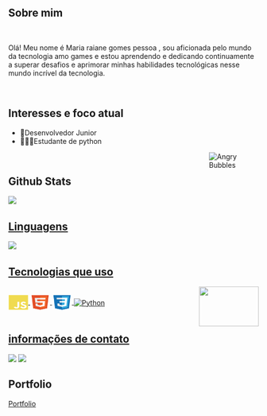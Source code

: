 <head>  </head>

## Sobre mim
<br>
<p> Olá! Meu nome é Maria raiane gomes pessoa , sou aficionada pelo mundo da tecnologia amo games e estou aprendendo e dedicando continuamente a superar desafios e aprimorar minhas habilidades tecnológicas nesse mundo incrível da tecnologia. </p>

<br>    

## Interesses e foco atual

<ul><li>🚀Desenvolvedor Junior</li>
<li>👩🏽‍💻Estudante de python</li></ul> <img src="https://media1.tenor.com/m/KXhZY-v5dboAAAAC/bubbles-angry.gif" alt="Angry Bubbles" width="100px" height="80px" align=right>
<br>

 ## Github Stats

   <a href="https://github.com/Maryraiane">
   <img height="180em" src="https://github-readme-stats.vercel.app/api?username=Maryraiane&show_icons=true&theme=highcontrast&include_all_commits=true&count_private=true"/>

<br>

## Linguagens 

   <img height="180em" src="https://github-readme-stats.vercel.app/api/top-langs/?username=Maryraiane&layout=compact&langs_count=5&theme=highcontrast"/>
   

## Tecnologias que uso

<img align=right width=120px height=80px src="https://media.tenor.com/KdkhCJ65m0sAAAAi/peach-goma-peach-and-goma.gif">

<div style="display: inline_block"><br>
  <img align="center" alt="Js" height="30" width="40" src="https://raw.githubusercontent.com/devicons/devicon/master/icons/javascript/javascript-plain.svg">
  <img align="center" alt="HTML" height="30" width="40" src="https://raw.githubusercontent.com/devicons/devicon/master/icons/html5/html5-original.svg">
  <img align="center" alt="CSS" height="30" width="40" src="https://raw.githubusercontent.com/devicons/devicon/master/icons/css3/css3-original.svg">
  <img align="center" alt="Python" height"30" width="40" src="https://cdn.jsdelivr.net/gh/devicons/devicon@latest/icons/python/python-original-wordmark.svg"/>
</div>
  
<br>
 
## informações de contato
 
<div> 
  <a href = "mailto:raianepocket38@gmail.com"><img src="https://img.shields.io/badge/-Gmail-%23333?style=for-the-badge&logo=gmail&logoColor=white" target="_blank"></a>
  <a href="https://www.linkedin.com/in/maria-raiane-09b62b162/" target="_blank"><img src="https://img.shields.io/badge/-LinkedIn-%230077B5?style=for-the-badge&logo=linkedin&logoColor=white" target="_blank"></a>
</div>

## Portfolio

<a href="https://maryraiane.github.io/">Portfolio</a>




